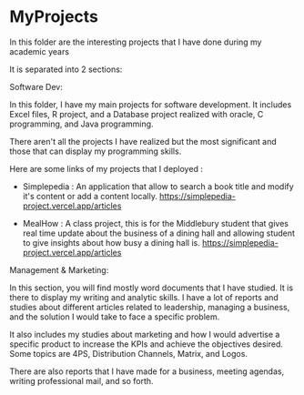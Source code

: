 # MyProjects
In this folder are the interesting projects that I have done during my academic years 

It is separated into 2 sections: 


Software Dev:

In this folder, I have my main projects for software development.
It includes Excel files, R project, and a Database project realized with oracle, C programming, and Java programming.

There aren't all the projects I have realized but the most significant and those that can display my programming skills. 

Here are some links of my projects that I deployed : 

- Simplepedia : An application that allow to search a book title and modify it's content or add a content locally. 
https://simplepedia-project.vercel.app/articles

- MealHow : A class project, this is for the Middlebury student that gives real time update about the business of a dining hall and allowing student to give insights about how busy a dining hall is. 
https://simplepedia-project.vercel.app/articles


Management & Marketing: 

In this section, you will find mostly word documents that I have studied. It is there to display my writing and analytic skills. 
I have a lot of reports and studies about different articles related to leadership, managing a business, and the solution I would take to face a specific problem. 

It also includes my studies about marketing and how I would advertise a specific product to increase the KPIs and achieve the objectives desired. 
Some topics are 4PS, Distribution Channels, Matrix, and Logos. 

There are also reports that I have made for a business, meeting agendas, writing professional mail, and so forth. 
